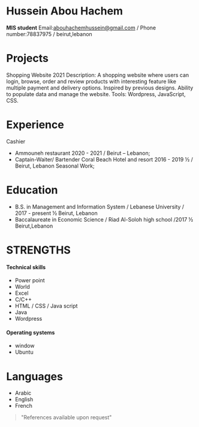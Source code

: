 # Hussein Abou Hachem
**MIS student**
Email:abouhachemhussein@gmail.com / Phone number:78837975 / beirut,lebanon
# Projects
Shopping Website
 2021
Description:
A shopping website where users can login, browse, order and review products with interesting feature like multiple payment
and delivery options. Inspired by previous designs. Ability to populate data and manage the website.
Tools:
Wordpress, JavaScript, CSS.
# Experience 
Cashier
- Ammouneh restaurant
2020 - 2021 / Beirut – Lebanon;
- Captain-Waiter/ Bartender
Coral Beach Hotel and resort
 2016 - 2019 ½ / Beirut, Lebanon
Seasonal Work;
# Education
- B.S. in Management and Information System / Lebanese University / 2017 - present ½ Beirut, Lebanon
- Baccalaureate in Economic Science / Riad Al-Soloh high school /2017 ½ Beirut,Lebanon
# STRENGTHS
#### Technical skills
- Power point 
- World 
- Excel
- C/C++
- HTML / CSS / Java script 
- Java
- Wordpress
#### Operating systems 
- window
- Ubuntu
# Languages
- Arabic 
- English
- French
> "References available upon request"
